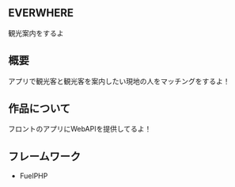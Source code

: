 EVERWHERE
---
観光案内をするよ

## 概要
アプリで観光客と観光客を案内したい現地の人をマッチングをするよ！  

## 作品について
フロントのアプリにWebAPIを提供してるよ！

## フレームワーク
* FuelPHP